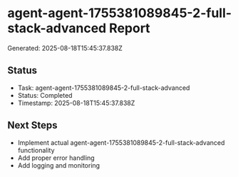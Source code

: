 # agent-agent-1755381089845-2-full-stack-advanced Report

Generated: 2025-08-18T15:45:37.838Z

## Status
- Task: agent-agent-1755381089845-2-full-stack-advanced
- Status: Completed
- Timestamp: 2025-08-18T15:45:37.838Z

## Next Steps
- Implement actual agent-agent-1755381089845-2-full-stack-advanced functionality
- Add proper error handling
- Add logging and monitoring
